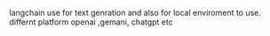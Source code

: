langchain use for text genration and also for local enviroment to use.
differnt platform openai ,gemani, chatgpt etc
